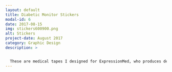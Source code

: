```yaml
---
layout: default
title: Diabetic Monitor Stickers
modal-id: 6
date: 2017-08-15
img: stickers600900.png
alt: Stickers
project-date: August 2017
category: Graphic Design
description: >


  These are medical tapes I designed for ExpressionMed, who produces decorative medical tapes for Dexcom continous glucose monitoring systems for diabetes management. ExpressionMed's end users are mostly kids, who's parents purchase the decorative tapes for them as to get them excited about wearing a glucose monitor instead of it being scary. My designs with bright colors and playful content are made to appeal to kids and their parents and bring a fun punch of personality to medical devices.
---
```

